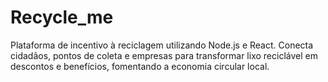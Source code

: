 # Recycle_me
Plataforma de incentivo à reciclagem utilizando Node.js e React. Conecta cidadãos, pontos de coleta e empresas para transformar lixo reciclável em descontos e benefícios, fomentando a economia circular local.
